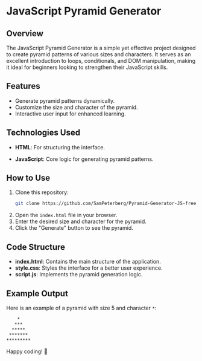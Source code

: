 # JavaScript Pyramid Generator

## Overview
The JavaScript Pyramid Generator is a simple yet effective project designed to create pyramid patterns of various sizes and characters. It serves as an excellent introduction to loops, conditionals, and DOM manipulation, making it ideal for beginners looking to strengthen their JavaScript skills.

## Features
- Generate pyramid patterns dynamically.
- Customize the size and character of the pyramid.
- Interactive user input for enhanced learning.

## Technologies Used
- **HTML**: For structuring the interface.

- **JavaScript**: Core logic for generating pyramid patterns.

## How to Use
1. Clone this repository:
   ```bash
   git clone https://github.com/SamPeterberg/Pyramid-Generator-JS-freeCodeCamp.git
   ```
2. Open the `index.html` file in your browser.
3. Enter the desired size and character for the pyramid.
4. Click the "Generate" button to see the pyramid.

## Code Structure
- **index.html**: Contains the main structure of the application.
- **style.css**: Styles the interface for a better user experience.
- **script.js**: Implements the pyramid generation logic.

## Example Output
Here is an example of a pyramid with size 5 and character `*`:
```
    *
   ***
  *****
 *******
*********
```

Happy coding! 🚀
